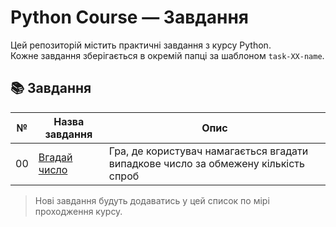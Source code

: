 # Python Course — Завдання

Цей репозиторій містить практичні завдання з курсу Python.  
Кожне завдання зберігається в окремій папці за шаблоном `task-XX-name`.

## 📚 Завдання

| №  | Назва завдання          | Опис                                 |
|----|--------------------------|--------------------------------------|
| 00 | [Вгадай число](task-00-guess-number/) | Гра, де користувач намагається вгадати випадкове число за обмежену кількість спроб |

> Нові завдання будуть додаватись у цей список по мірі проходження курсу.
